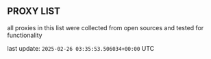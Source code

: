 ## PROXY LIST

all proxies in this list were collected from open sources and tested for functionality

last update: `2025-02-26 03:35:53.506034+00:00` UTC